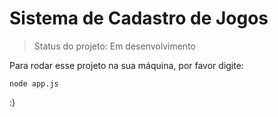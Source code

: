<h1>Sistema de Cadastro de Jogos</h1>

> Status do projeto: Em desenvolvimento

Para rodar esse projeto na sua máquina, por favor digite:

```
node app.js
```
:)